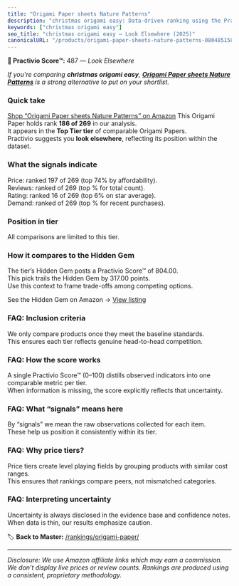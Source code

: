 ```yaml
---
title: "Origami Paper sheets Nature Patterns"
description: "christmas origami easy: Data-driven ranking using the Practivio Score™. Positioned by quality, value, demand, findability, momentum."
keywords: ["christmas origami easy"]
seo_title: "christmas origami easy — Look Elsewhere (2025)"
canonicalURL: "/products/origami-paper-sheets-nature-patterns-0804851581/"
---
```


**🚫 Practivio Score™:** 487 — _Look Elsewhere_


*If you're comparing **christmas origami easy**, **[Origami Paper sheets Nature Patterns](https://www.amazon.com/dp/0804851581?tag=practivio-20)** is a strong alternative to put on your shortlist.*
### Quick take
[Shop “Origami Paper sheets Nature Patterns” on Amazon](https://www.amazon.com/dp/0804851581?tag=practivio-20)
This Origami Paper holds rank **186 of 269** in our analysis.  
It appears in the **Top Tier tier** of comparable Origami Papers.  
Practivio suggests you **look elsewhere**, reflecting its position within the dataset.

### What the signals indicate
Price: ranked 197 of 269 (top 74% by affordability).  
Reviews: ranked  of 269 (top % for total count).  
Rating: ranked 16 of 269 (top 6% on star average).  
Demand: ranked  of 269 (top % for recent purchases).

### Position in tier
All comparisons are limited to this tier.

### How it compares to the Hidden Gem
The tier’s Hidden Gem posts a Practivio Score™ of 804.00.  
This pick trails the Hidden Gem by 317.00 points.  
Use this context to frame trade-offs among competing options.  

See the Hidden Gem on Amazon → [View listing](https://www.amazon.com/dp/B0774HD15D?tag=practivio-20)

### FAQ: Inclusion criteria
We only compare products once they meet the baseline standards.  
This ensures each tier reflects genuine head-to-head competition.

### FAQ: How the score works
A single Practivio Score™ (0–100) distills observed indicators into one comparable metric per tier.  
When information is missing, the score explicitly reflects that uncertainty.

### FAQ: What “signals” means here
By “signals” we mean the raw observations collected for each item.  
These help us position it consistently within its tier.

### FAQ: Why price tiers?
Price tiers create level playing fields by grouping products with similar cost ranges.  
This ensures that rankings compare peers, not mismatched categories.

### FAQ: Interpreting uncertainty
Uncertainty is always disclosed in the evidence base and confidence notes.  
When data is thin, our results emphasize caution.


🏷️ **Back to Master:** [/rankings/origami-paper/](/rankings/origami-paper/)

---
_Disclosure: We use Amazon affiliate links which may earn a commission. We don’t display live prices or review counts. Rankings are produced using a consistent, proprietary methodology._
